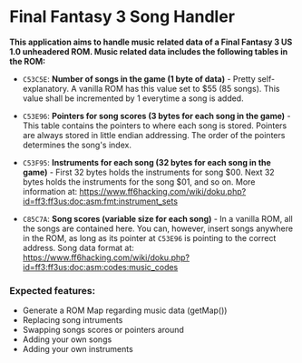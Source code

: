 # Final Fantasy 3 Song Handler
**This application aims to handle music related data of a Final Fantasy 3 US 1.0 unheadered ROM.
Music related data includes the following tables in the ROM:**

* `C53C5E`: **Number of songs in the game (1 byte of data)** -
Pretty self-explanatory. A vanilla ROM has this value set to $55 (85 songs). This value shall be incremented by 1 everytime a song is added.

* `C53E96`: **Pointers for song scores (3 bytes for each song in the game)** -
This table contains the pointers to where each song is stored. Pointers are always stored in little endian addressing. The order of the pointers determines the song's index.

* `C53F95`: **Instruments for each song (32 bytes for each song in the game)** -
First 32 bytes holds the instruments for song $00. Next 32 bytes holds the instruments for the song $01, and so on. More information at: https://www.ff6hacking.com/wiki/doku.php?id=ff3:ff3us:doc:asm:fmt:instrument_sets

* `C85C7A`: **Song scores (variable size for each song)** -
In a vanilla ROM, all the songs are contained here. You can, however, insert songs anywhere in the ROM, as long as its pointer at `C53E96` is pointing to the correct address. Song data format at: https://www.ff6hacking.com/wiki/doku.php?id=ff3:ff3us:doc:asm:codes:music_codes

### Expected features:
- Generate a ROM Map regarding music data (getMap())
- Replacing song intruments
- Swapping songs scores or pointers around
- Adding your own songs
- Adding your own instruments
